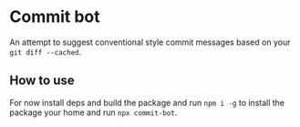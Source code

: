 # Commit bot

An attempt to suggest conventional style commit messages based on your `git diff --cached`.


## How to use

For now install deps and build the package and run `npm i -g` to install the package your home and run `npx commit-bot`.

